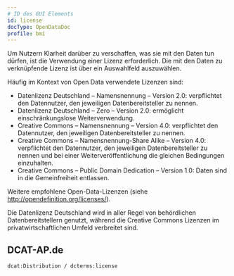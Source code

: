 ```yaml
---
# ID des GUI Elements
id: license
docType: OpenDataDoc
profile: bmi
---
```


Um Nutzern Klarheit darüber zu verschaffen, was sie mit den Daten tun dürfen, ist die Verwendung einer Lizenz erforderlich.
Die mit den Daten zu verknüpfende Lizenz ist über ein Auswahlfeld auszuwählen.

Häufig im Kontext von Open Data verwendete Lizenzen sind:
* Datenlizenz Deutschland – Namensnennung – Version 2.0: verpflichtet den Datennutzer, den jeweiligen Datenbereitsteller zu nennen.
* Datenlizenz Deutschland – Zero – Version 2.0: ermöglicht einschränkungslose Weiterverwendung.
* Creative Commons – Namensnennung – Version 4.0: verpflichtet den Datennutzer, den jeweiligen Datenbereitsteller zu nennen.
* Creative Commons – Namensnennung-Share Alike – Version 4.0: verpflichtet den Datennutzer, den jeweiligen Datenbereitsteller zu nennen und bei einer Weiterveröffentlichung die gleichen Bedingungen einzuhalten.
* Creative Commons – Public Domain Dedication – Version 1.0: Daten sind in die Gemeinfreiheit entlassen.

Weitere empfohlene Open-Data-Lizenzen (siehe http://opendefinition.org/licenses/).

Die Datenlizenz Deutschland wird in aller Regel von behördlichen Datenbereitstellern genutzt, während die Creative Commons Lizenzen im privatwirtschaftlichen Umfeld verbreitet sind.

## DCAT-AP.de
`dcat:Distribution / dcterms:license`
